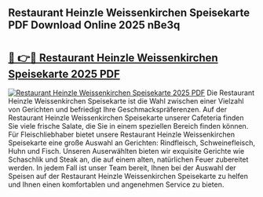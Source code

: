 ## Restaurant Heinzle Weissenkirchen Speisekarte PDF Download Online 2025 nBe3q

# <h2><a href="http://gc6iho.nevu.top/?p=Restaurant+Heinzle+Weissenkirchen+Speisekarte">🔗 👉🔴 Restaurant Heinzle Weissenkirchen Speisekarte 2025 PDF</a></h2>

[![Restaurant Heinzle Weissenkirchen Speisekarte 2025 PDF](https://i.imgur.com/dBaPXMq.png)](http://gc6iho.nevu.top/?p=Restaurant+Heinzle+Weissenkirchen+Speisekarte)
Die Restaurant Heinzle Weissenkirchen Speisekarte ist die Wahl zwischen einer Vielzahl von Gerichten und befriedigt Ihre Geschmackspräferenzen. Auf der Restaurant Heinzle Weissenkirchen Speisekarte unserer Cafeteria finden Sie viele frische Salate, die Sie in einem speziellen Bereich finden können. Für Fleischliebhaber bietet unsere Restaurant Heinzle Weissenkirchen Speisekarte eine große Auswahl an Gerichten: Rindfleisch, Schweinefleisch, Huhn und Fisch. Unseren Auserwählten bieten wir exquisite Gerichte wie Schaschlik und Steak an, die auf einem alten, natürlichen Feuer zubereitet werden. In jedem Fall ist unser Team bereit, Ihnen bei der Auswahl der Speisen auf der Restaurant Heinzle Weissenkirchen Speisekarte zu helfen und Ihnen einen komfortablen und angenehmen Service zu bieten.
